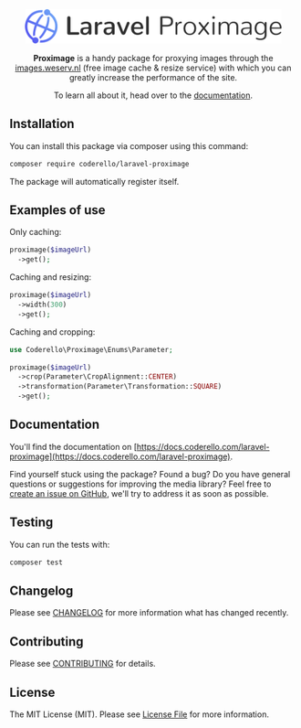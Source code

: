 <p align="center"><img alt="Proximage" src="logo.png" width="450"></p>

<p align="center"><b>Proximage</b> is a handy package for proxying images through the <a href="https://images.weserv.nl">images.weserv.nl</a> (free image cache & resize service) with which you can greatly increase the performance of the site.</p>
<p align="center">To learn all about it, head over to the <a href="https://docs.coderello.com/laravel-proximage">documentation</a>.</p>

## Installation

You can install this package via composer using this command:

```bash
composer require coderello/laravel-proximage
```

The package will automatically register itself.

## Examples of use

Only caching:

```php
proximage($imageUrl)
  ->get();
```

Caching and resizing:
```php
proximage($imageUrl)
  ->width(300)
  ->get();
```

Caching and cropping:
```php
use Coderello\Proximage\Enums\Parameter;
```
```php
proximage($imageUrl)
  ->crop(Parameter\CropAlignment::CENTER)
  ->transformation(Parameter\Transformation::SQUARE)
  ->get();
```


## Documentation

You'll find the documentation on [https://docs.coderello.com/laravel-proximage](https://docs.coderello.com/laravel-proximage).

Find yourself stuck using the package? Found a bug? Do you have general questions or suggestions for improving the media library? Feel free to [create an issue on GitHub](https://github.com/coderello/laravel-proximage/issues), we'll try to address it as soon as possible.

## Testing

You can run the tests with:

```bash
composer test
```

## Changelog

Please see [CHANGELOG](CHANGELOG.md) for more information what has changed recently.

## Contributing

Please see [CONTRIBUTING](CONTRIBUTING.md) for details.

## License

The MIT License (MIT). Please see [License File](LICENSE.md) for more information.

